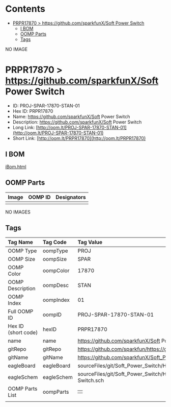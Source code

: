 



Contents
========

* [PRPR17870 > https://github.com/sparkfunX/Soft Power Switch](#prpr17870--httpsgithubcomsparkfunxsoft-power-switch)
	* [I BOM](#i-bom)
	* [OOMP Parts](#oomp-parts)
	* [Tags](#tags)
  
NO IMAGE  
# PRPR17870 > https://github.com/sparkfunX/Soft Power Switch

- ID: PROJ-SPAR-17870-STAN-01
- Hex ID: PRPR17870
- Name: https://github.com/sparkfunX/Soft Power Switch
- Description: https://github.com/sparkfunX/Soft Power Switch
- Long Link: [http://oom.lt/PROJ-SPAR-17870-STAN-01](http://oom.lt/PROJ-SPAR-17870-STAN-01)
- Short Link: [http://oom.lt/PRPR17870](http://oom.lt/PRPR17870)

## I BOM
  
[iBom.html](https://htmlpreview.github.io/?https://github.com/oomlout/oomlout_OOMP_projects/blob/main/PROJ/SPAR/17870/STAN/01ibom.html)
## OOMP Parts
  

|Image|OOMP ID|Designators|
| :--- | :--- | :--- |
||||
  
NO IMAGES  
## Tags
  

|Tag Name|Tag Code|Tag Value|
| :--- | :--- | :--- |
|OOMP Type|oompType|PROJ|
|OOMP Size|oompSize|SPAR|
|OOMP Color|oompColor|17870|
|OOMP Description|oompDesc|STAN|
|OOMP Index|oompIndex|01|
|Full OOMP ID|oompID|PROJ-SPAR-17870-STAN-01|
|Hex ID (short code)|hexID|PRPR17870|
|name|name|https://github.com/sparkfunX/Soft Power Switch|
|gitRepo|gitRepo|https://github.com/sparkfun/https://github.com/sparkfunX/Soft_Power_Switch|
|gitName|gitName|https://github.com/sparkfunX/Soft_Power_Switch|
|eagleBoard|eagleBoard|sourceFiles/git/Soft_Power_Switch/Hardware/SparkFun Soft Power Switch.brd|
|eagleSchem|eagleSchem|sourceFiles/git/Soft_Power_Switch/Hardware/SparkFun Soft Power Switch.sch|
|OOMP Parts List|oompParts|<table><tr><td></td></tr></table>|
||||
